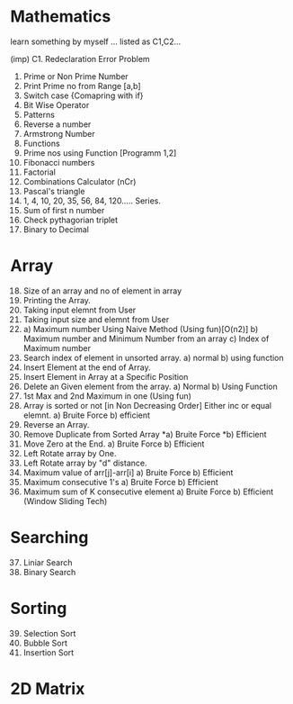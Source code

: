 # Mathematics

learn something by myself ... listed as C1,C2...

(imp) C1. Redeclaration Error Problem
       

01. Prime or Non Prime Number
02. Print Prime no from Range [a,b]
03. Switch case {Comapring with if}
04. Bit Wise Operator
05. Patterns
06. Reverse a number
07. Armstrong Number
08. Functions 
09. Prime nos using Function [Programm 1,2]
10. Fibonacci numbers
11. Factorial
12. Combinations Calculator (nCr)
13. Pascal's triangle
14. 1, 4, 10, 20, 35, 56, 84, 120..... Series.
15. Sum of first n number
16. Check pythagorian triplet
17. Binary to Decimal
# Array
18. Size of an array and no of element in array
19. Printing the Array.
20. Taking input elemnt from User
21. Taking input size and elemnt from User
22. a) Maximum number Using Naive Method (Using fun)[O(n2)] 
    b) Maximum number and Minimum Number from an array
    c) Index of Maximum number
23. Search index of element in unsorted array.
    a) normal
    b) using function
24. Insert Element at the end of Array. 
25. Insert Element in Array at a Specific Position 
26. Delete an Given element from the array. 
    a) Normal
    b) Using Function
27. 1st Max and 2nd Maximum in one (Using fun)
28.  Array is sorted or not [in Non Decreasing Order] Either inc or equal elemnt.
     a) Bruite Force
     b) efficient
29. Reverse an Array.
30. Remove Duplicate from Sorted Array
        *a) Bruite Force
        *b) Efficient
31. Move Zero at the End.
       a) Bruite Force
       b) Efficient
32. Left Rotate array by One. 
33. Left Rotate array by "d" distance.
34. Maximum value of arr[j]-arr[i]
       a) Bruite Force
       b) Efficient
35. Maximum consecutive 1's
       a) Bruite Force
       b) Efficient
36. Maximum sum of K consecutive element
       a) Bruite Force
       b) Efficient (Window Sliding Tech)
# Searching 
37. Liniar Search 
38. Binary Search
# Sorting 
39. Selection Sort
40. Bubble Sort
41. Insertion Sort
# 2D Matrix
